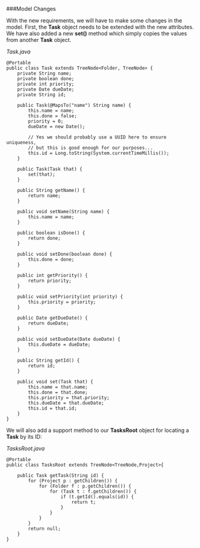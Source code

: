 ###Model Changes

With the new requirements, we will have to make some changes in the model. First, the **Task** object needs to be extended with the new attributes. We have also added a new **set()** method which simply copies the values from another **Task** object.

_Task.java_
```
@Portable
public class Task extends TreeNode<Folder, TreeNode> {
    private String name;
    private boolean done;
    private int priority;
    private Date dueDate;
    private String id;

    public Task(@MapsTo("name") String name) {
        this.name = name;
        this.done = false;
        priority = 0;
        dueDate = new Date();
        
        // Yes we should probably use a UUID here to ensure uniqueness,
        // but this is good enough for our purposes...
        this.id = Long.toString(System.currentTimeMillis());
    }
    
    public Task(Task that) {
        set(that);
    }
    
    public String getName() {
        return name;
    }

    public void setName(String name) {
        this.name = name;
    }
    
    public boolean isDone() {
        return done;
    }

    public void setDone(boolean done) {
        this.done = done;
    }

    public int getPriority() {
        return priority;
    }

    public void setPriority(int priority) {
        this.priority = priority;
    }

    public Date getDueDate() {
        return dueDate;
    }

    public void setDueDate(Date dueDate) {
        this.dueDate = dueDate;
    }

    public String getId() {
        return id;
    }

    public void set(Task that) {
        this.name = that.name;
        this.done = that.done;
        this.priority = that.priority;
        this.dueDate = that.dueDate;
        this.id = that.id;
    }
}
```

We will also add a support method to our **TasksRoot** object for locating a **Task** by its ID:

_TasksRoot.java_
```
@Portable
public class TasksRoot extends TreeNode<TreeNode,Project>{

    public Task getTask(String id) {
        for (Project p : getChildren()) {
            for (Folder f : p.getChildren()) {
                for (Task t : f.getChildren()) {
                    if (t.getId().equals(id)) {
                        return t;
                    }
                }
            }
        }
        return null;
    }
}
```
